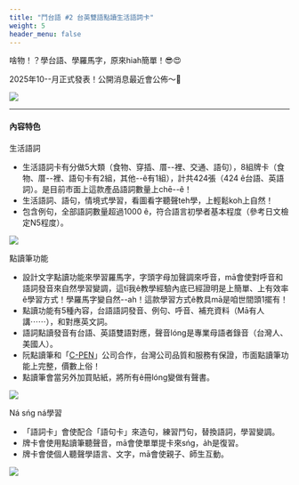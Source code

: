 ```yaml
---
title: "鬥台語 #2 台英雙語點讀生活語詞卡"
weight: 5
header_menu: false
---
```


啥物！？學台語、學羅馬字，原來hiah簡單！😎😍

2025年10--月正式發表！公開消息最近會公佈～🚀

![](images/paia2.png)

---

#### 內容特色

生活語詞
- 生活語詞卡有分做5大類（食物、穿插、厝--裡、交通、語句），8組牌卡（食物、厝--裡、語句卡有2組，其他--ê有1組），計共424張（424 ê台語、英語詞）。是目前市面上這款產品語詞數量上chē--ê！
- 生活語詞、語句，情境式學習，看圖看字聽聲teh學，上輕鬆koh上自然！
- 包含例句，全部語詞數量超過1000 ê，符合語言初學者基本程度（參考日文檢定N5程度）。

![](images/paia2_1.jpg)

點讀筆功能
- 設計文字點讀功能來學習羅馬字，字頭字母加聲調來呼音，mā會使對呼音和語詞發音來自然學習變調，這tī我ê教學經驗內底已經證明是上簡單、上有效率ê學習方式！學羅馬字變自然--ah！這款學習方式ê教具mā是咱世間頭1擺有！
- 點讀功能有5種內容，台語語詞發音、例句、呼音、補充資料（Mā有人講⋯⋯），和對應英文詞。
- 語詞點讀發音有台語、英語雙語對應，聲音lóng是專業母語者錄音（台灣人、美國人）。
- 阮點讀筆和「[C-PEN](https://c-pen.com.tw/)」公司合作，台灣公司品質和服務有保證，市面點讀筆功能上完整，價數上俗！
- 點讀筆會當另外加買貼紙，將所有ê冊lóng變做有聲書。

![](images/paia2_2.jpg)

Ná sńg ná學習
- 「語詞卡」會使配合「語句卡」來造句，練習鬥句，替換語詞，學習變調。
- 牌卡會使用點讀筆聽聲音，mā會使單單提卡來sńg，a̍h是復習。
- 牌卡會使個人聽聲學語言、文字，mā會使親子、師生互動。

![](images/paia2_3.jpg)

